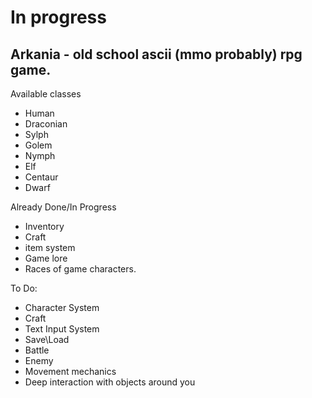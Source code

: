 # In progress

## Arkania - old school ascii (mmo probably) rpg game.

Available classes
- Human
- Draconian 
- Sylph
- Golem
- Nymph
- Elf
- Centaur
- Dwarf



Already Done/In Progress
- Inventory
- Craft
- item system
- Game lore
- Races of game characters.
  
To Do:
- Character System
- Craft
- Text Input System
- Save\Load
- Battle
- Enemy
- Movement mechanics
- Deep interaction with objects around you
